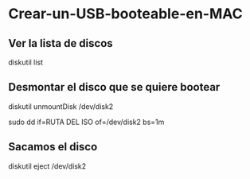 # Crear-un-USB-booteable-en-MAC

## Ver la lista de discos

diskutil list

## Desmontar el disco que se quiere bootear

diskutil unmountDisk /dev/disk2

sudo dd if=RUTA DEL ISO of=/dev/disk2 bs=1m

## Sacamos el disco

diskutil eject /dev/disk2
